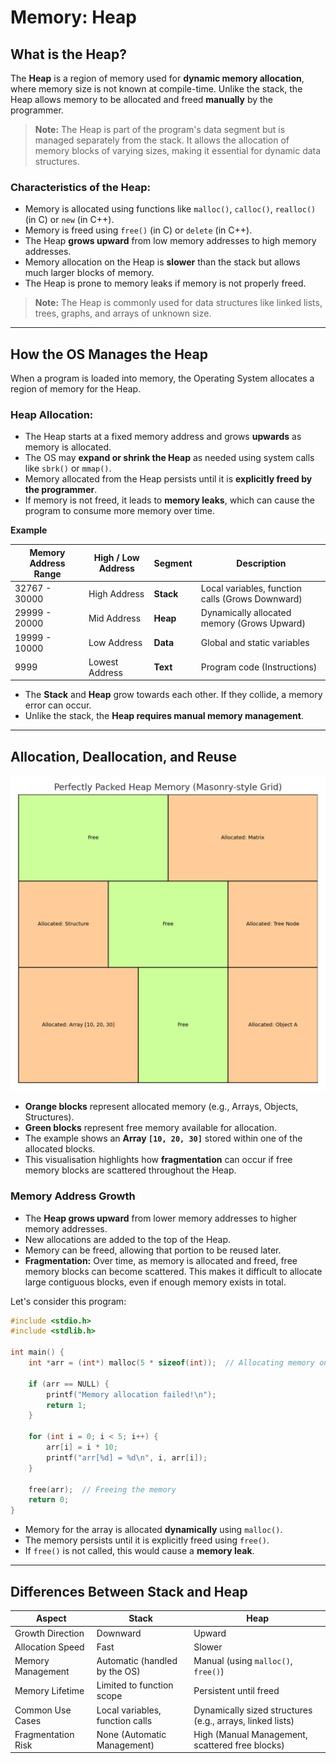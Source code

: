 # Memory: Heap

## What is the Heap?

The **Heap** is a region of memory used for **dynamic memory allocation**, where memory size is not known at compile-time. Unlike the stack, the Heap allows memory to be allocated and freed **manually** by the programmer.

> **Note:** The Heap is part of the program's data segment but is managed separately from the stack. It allows the allocation of memory blocks of varying sizes, making it essential for dynamic data structures.

### Characteristics of the Heap:

- Memory is allocated using functions like `malloc()`, `calloc()`, `realloc()` (in C) or `new` (in C++).
- Memory is freed using `free()` (in C) or `delete` (in C++).
- The Heap **grows upward** from low memory addresses to high memory addresses.
- Memory allocation on the Heap is **slower** than the stack but allows much larger blocks of memory.
- The Heap is prone to memory leaks if memory is not properly freed.

> **Note:** The Heap is commonly used for data structures like linked lists, trees, graphs, and arrays of unknown size.

---

## How the OS Manages the Heap

When a program is loaded into memory, the Operating System allocates a region of memory for the Heap.

### Heap Allocation:

- The Heap starts at a fixed memory address and grows **upwards** as memory is allocated.
- The OS may **expand or shrink the Heap** as needed using system calls like `sbrk()` or `mmap()`.
- Memory allocated from the Heap persists until it is **explicitly freed by the programmer**.
- If memory is not freed, it leads to **memory leaks**, which can cause the program to consume more memory over time.

**Example**

| Memory Address Range | High / Low Address | Segment | Description |
| --- | --- | --- | --- |
| 32767 - 30000 | High Address | **Stack** | Local variables, function calls (Grows Downward) |
| 29999 - 20000 | Mid Address | **Heap** | Dynamically allocated memory (Grows Upward) |
| 19999 - 10000 | Low Address | **Data** | Global and static variables |
| 9999 | Lowest Address | **Text** | Program code (Instructions) |

- The **Stack** and **Heap** grow towards each other. If they collide, a memory error can occur.
- Unlike the stack, the **Heap requires manual memory management**.

---

## Allocation, Deallocation, and Reuse

![Heap Memory Representation](./images/Heap_Packed_Grid.png)

- **Orange blocks** represent allocated memory (e.g., Arrays, Objects, Structures).
- **Green blocks** represent free memory available for allocation.
- The example shows an **Array `[10, 20, 30]`** stored within one of the allocated blocks.
- This visualisation highlights how **fragmentation** can occur if free memory blocks are scattered throughout the Heap.

### Memory Address Growth

- The **Heap grows upward** from lower memory addresses to higher memory addresses.
- New allocations are added to the top of the Heap.
- Memory can be freed, allowing that portion to be reused later.
- **Fragmentation:** Over time, as memory is allocated and freed, free memory blocks can become scattered. This makes it difficult to allocate large contiguous blocks, even if enough memory exists in total.

Let's consider this program:

```c
#include <stdio.h>
#include <stdlib.h>

int main() {
    int *arr = (int*) malloc(5 * sizeof(int));  // Allocating memory on the Heap

    if (arr == NULL) {
        printf("Memory allocation failed!\n");
        return 1;
    }

    for (int i = 0; i < 5; i++) {
        arr[i] = i * 10;
        printf("arr[%d] = %d\n", i, arr[i]);
    }

    free(arr);  // Freeing the memory
    return 0;
}
```

- Memory for the array is allocated **dynamically** using `malloc()`.
- The memory persists until it is explicitly freed using `free()`.
- If `free()` is not called, this would cause a **memory leak**.

---

## Differences Between Stack and Heap

| Aspect | Stack | Heap |
| --- | --- | --- |
| Growth Direction | Downward | Upward |
| Allocation Speed | Fast | Slower |
| Memory Management | Automatic (handled by the OS) | Manual (using `malloc()`, `free()`) |
| Memory Lifetime | Limited to function scope | Persistent until freed |
| Common Use Cases | Local variables, function calls | Dynamically sized structures (e.g., arrays, linked lists) |
| Fragmentation Risk | None (Automatic Management) | High (Manual Management, scattered free blocks) |
